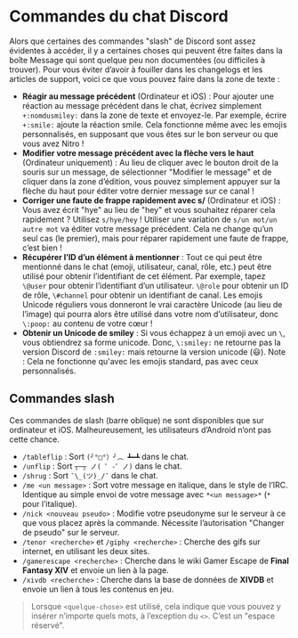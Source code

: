<!-- TITLE: [FR] Commandes du chat -->
<!-- SUBTITLE: Décrit toutes les commandes de discussion disponibles, même les commandes non évidentes / non documentées -->

# Commandes du chat Discord

Alors que certaines des commandes "slash" de Discord sont assez évidentes à accéder, il y a certaines choses qui peuvent être faites dans la boîte Message qui sont quelque peu non documentées (ou difficiles à trouver). Pour vous éviter d’avoir à fouiller dans les changelogs et les articles de support, voici ce que vous pouvez faire dans la zone de texte :

* **Réagir au message précédent** (Ordinateur et iOS) : Pour ajouter une réaction au message précédent dans le chat, écrivez simplement `+:nomdusmiley:` dans la zone de texte et envoyez-le. Par exemple, écrire `+:smile:` ajoute la réaction smile. Cela fonctionne même avec les emojis personnalisés, en supposant que vous êtes sur le bon serveur ou que vous avez Nitro !
* **Modifier votre message précédent avec la flèche vers le haut** (Ordinateur uniquement) : Au lieu de cliquer avec le bouton droit de la souris sur un message, de sélectionner "Modifier le message" et de cliquer dans la zone d’édition, vous pouvez simplement appuyer sur la flèche du haut pour éditer votre dernier message sur ce canal !
* **Corriger une faute de frappe rapidement avec s/** (Ordinateur et iOS) : Vous avez écrit "hye" au lieu de "hey" et vous souhaitez réparer cela rapidement ? Utilisez `s/hye/hey` ! Utiliser une variation de `s/un mot/un autre mot` va éditer votre message précédent. Cela ne change qu’un seul cas (le premier), mais pour réparer rapidement une faute de frappe, c’est bien !
* **Récupérer l’ID d’un élément à mentionner** : Tout ce qui peut être mentionné dans le chat (emoji, utilisateur, canal, rôle, etc.) peut être utilisé pour obtenir l’identifiant de cet élément. Par exemple, tapez `\@user` pour obtenir l’identifiant d’un utilisateur. `\@role` pour obtenir un ID de rôle, `\#channel` pour obtenir un identifiant de canal. Les emojis Unicode réguliers vous donneront le vrai caractère Unicode (au lieu de l’image) qui pourra alors être utilisé dans votre nom d’utilisateur, donc `\:poop:` au contenu de votre cœur !
* **Obtenir un Unicode de smiley** : Si vous échappez à un emoji avec un `\`, vous obtiendrez sa forme unicode. Donc, `\:smiley:` ne retourne pas la version Discord de `:smiley:` mais retourne la version unicode (😃). Note : Cela ne fonctionne qu'avec les emojis standard, pas avec ceux personnalisés.

## Commandes slash

Ces commandes de slash (barre oblique) ne sont disponibles que sur ordinateur et iOS. Malheureusement, les utilisateurs d’Android n’ont pas cette chance.

* `/tableflip` : Sort `(╯°□°）╯︵ ┻━┻` dans le chat.
* `/unflip` : Sort `┬─┬ ノ( ゜-゜ノ)` dans le chat.
* `/shrug` : Sort `¯\_(ツ)_/¯` dans le chat.
* `/me <un message>` : Sort votre message en italique, dans le style de l’IRC. Identique au simple envoi de votre message avec `*<un message>*` (`*` pour l’italique).
* `/nick <nouveau pseudo>` : Modifie votre pseudonyme sur le serveur à ce que vous placez après la commande. Nécessite l’autorisation "Changer de pseudo" sur le serveur.
* `/tenor <recherche>` et `/giphy <recherche>` : Cherche des gifs sur internet, en utilisant les deux sites.
* `/gamerescape <recherche>` : Cherche dans le wiki Gamer Escape de **Final Fantasy XIV** et envoie un lien à la page.
* `/xivdb <recherche>` : Cherche dans la base de données de **XIVDB** et envoie un lien à tous les contenus en jeu.

> Lorsque `<quelque-chose>` est utilisé, cela indique que vous pouvez y insérer n’importe quels mots, à l’exception du `<>`. C’est un "espace réservé".
